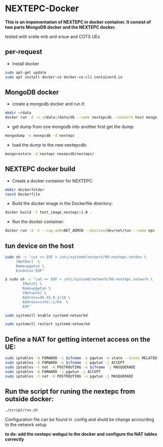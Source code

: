 # NEXTEPC-Docker
<b> This is an impementation of NEXTEPC in docker container. It consist of two parts MongoDB docker and the NEXTEPC docker. </b>

tested with srslte enb and srsue and COTS UEs

## per-request
* install docker  
```bash
sudo apt-get update 
sudo apt install docker-ce docker-ce-cli containerd.io
```
## MongoDB docker
* create a mongodb docker and run it:
```bash
mkdir ~/data
docker run -d -v ~/data:/data/db --name nextepcdb --network host mongo 
```
* get dump from one mongodb into another first get the dump:
```bash
mongodump -o nexepcdb -d nextepc
```
* load the dump to the new nextepcdb:
```bash
mongorestore -d nextepc nexepcdb/nextepc/
```

## NEXTEPC docker build
* Create a docker container for NEXTEPC:
```bash
mkdir dockerfolder
touch Dockerfile
```
* Build the docker image in the Dockerfile directory:
```bash
docker build -t test_image_nextepc:1.0 .
```
* Run the docker container:
```bash
docker run -d -t --cap-add=NET_ADMIN --device=/dev/net/tun --name epc --network host --privileged=true test_image_nextepc:1.0
```
## tun device on the host  
```bash
sudo sh -c "cat << EOF > /etc/systemd/network/99-nextepc.netdev \
     [NetDev]  \
	 Name=pgwtun \
	 Kind=tun EOF"  
```
```bash
$ sudo sh -c "cat << EOF > /etc/systemd/network/99-nextepc.network \
        [Match] \
		Name=pgwtun \
		[Network] \
		Address=45.45.0.1/16 \
		Address=cafe::1/64  \
		EOF"
```
```bash
sudo systemctl enable systemd-networkd 
```
```bash
sudo systemctl restart systemd-networkd
```
## Define a NAT for getting internet access on the UE:
```bash
sudo iptables -A FORWARD -i $ifname -o pgwtun -m state --state RELATED,ESTABLISHED -j ACCEPT 
sudo iptables -A FORWARD -o $ifname -i pgwtun -j ACCEPT 
sudo iptables -t nat -A POSTROUTING -o $ifname -j MASQUERADE 
sudo iptables -A FORWARD -i pgwtun -j ACCEPT 
sudo iptables -t nat -A POSTROUTING -o pgwtun -j MASQUERADE 
```
## Run the script for runing the nextepc from outside docker:
```bash
./script/run.sh
```
Configuration file can be found in .config and shuld be change accourding to the network setup 

<b> to do: add the nextepc webgui to the docker and configure the NAT tables correctly </b>